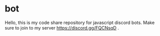 # bot
Hello, this is my code share repository for javascript discord bots. Make sure to join to my server https://discord.gg/FQCNsqD .
